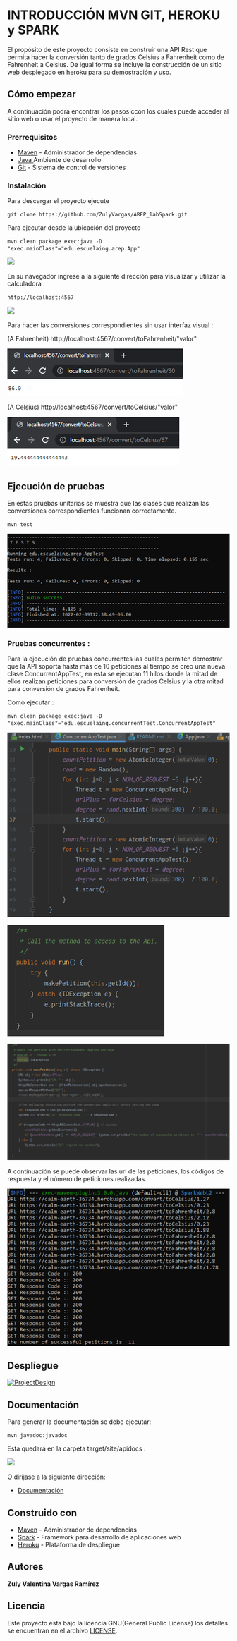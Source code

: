 # INTRODUCCIÓN MVN GIT, HEROKU y SPARK

El propósito de este proyecto consiste en construir una API Rest que permita hacer la conversión tanto de grados Celsius a Fahrenheit como de Fahrenheit a Celsius. De igual forma se incluye la construcción de un sitio web desplegado en heroku para su demostración y uso.

## Cómo empezar

A continuación podrá encontrar los pasos ccon los cuales puede acceder al sitio web o usar el proyecto de manera local.

### Prerrequisitos


* [Maven](https://maven.apache.org/) - Administrador de dependencias
* [Java ](https://www.oracle.com/co/java/technologies/javase/javase-jdk8-downloads.html)       Ambiente de desarrollo
* [Git](https://git-scm.com/) - Sistema de control de versiones

### Instalación


Para descargar el proyecto ejecute 

    git clone https://github.com/ZulyVargas/AREP_labSpark.git

Para ejecutar desde la ubicación del proyecto 

    mvn clean package exec:java -D "exec.mainClass"="edu.escuelaing.arep.App"

![](src/main/resources/view/img/javaCmd.png)

En su navegador ingrese a la siguiente dirección para visualizar y utilizar la calculadora : 

    http://localhost:4567
![](src/main/resources/view/img/localhost.png)

Para hacer las conversiones correspondientes sin usar interfaz visual :

(A Fahrenheit) http://localhost:4567/convert/toFahrenheit/"valor"

![](src/main/resources/view/img/ejemploToF.png)

(A Celsius) http://localhost:4567/convert/toCelsius/"valor"

![](src/main/resources/view/img/ejemfahrenheitToC.png)

## Ejecución de  pruebas

En estas pruebas unitarias se muestra que las clases que realizan las conversiones correspondientes funcionan correctamente.

    mvn test

![](src/main/resources/view/img/pruebasU.png)

### Pruebas concurrentes :

Para la ejecución de pruebas concurrentes las cuales permiten demostrar que la API soporta hasta más de 10 peticiones al tiempo se creo una nueva clase ConcurrentAppTest,
en esta se ejecutan 11 hilos donde la mitad de ellos realizan peticiones para conversión de grados Celsius y la otra mitad para
conversión de grados Fahrenheit. 

Como ejecutar :

    mvn clean package exec:java -D "exec.mainClass"="edu.escuelaing.concurrentTest.ConcurrentAppTest"  

![](src/main/resources/view/img/program1.png)


![](src/main/resources/view/img/program2.png)


![](src/main/resources/view/img/program3.png)

A continuación se puede observar las url de las peticiones, los códigos de respuesta y el número de peticiones realizadas.

![](src/main/resources/view/img/pruebasOk.png)

## Despliegue

[![ProjectDesign](https://www.herokucdn.com/deploy/button.png)](https://calm-earth-36734.herokuapp.com)

## Documentación
Para generar la documentación se debe ejecutar:

    mvn javadoc:javadoc

Esta quedará en la carpeta target/site/apidocs :

![](src/main/resources/view/img/documents.png)

O diríjase a la siguiente dirección: 
* [Documentación](https://github.com/ZulyVargas/AREP_labSpark/blob/master/SparkWebL2/javadocs/index.html)

## Construido con 

* [Maven](https://maven.apache.org/) - Administrador de dependencias
* [Spark](http://sparkjava.com) - Framework para desarrollo de aplicaciones web
* [Heroku](https://heroku.com) - Plataforma de despliegue


## Autores

**Zuly Valentina Vargas Ramírez** 


## Licencia

Este proyecto esta bajo la licencia GNU(General Public License) los detalles se encuentran en el archivo [LICENSE](LICENSE.txt).
